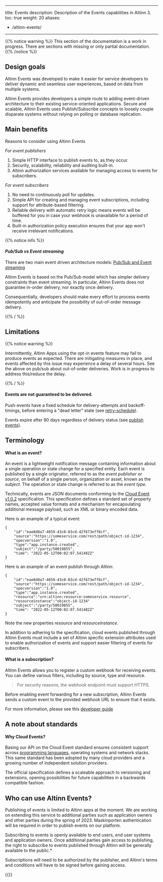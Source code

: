 
---
title: Events
description: Description of the Events capabilities in Altinn 3.
toc: true
weight: 20
aliases:
 - /altinn-events/
---


{{% notice warning  %}}
This section of the documentation is a work in progress. 
There are sections with missing or only partial documentation.
{{% /notice %}}


## Design goals

Altinn Events was developed to make it easier for service developers to deliver dynamic and 
seamless user experiences, based on data from multiple systems. 

Altinn Events provides developers a simple route to adding event-driven architecture to their existing 
service-oriented applications. Secure and scalable, Altinn Events uses Publish/Subscribe concepts to 
loosely couple disparate systems without relying on polling or database replication.


## Main benefits

Reasons to consider using Altinn Events

_For event publishers_
1. Simple HTTP interface to publish events to, as they occur. 
2. Security, scalability, reliability and auditing built-in.
3. Altinn authorization services available for managing access to events for subscribers.

_For event subscribers_
1. No need to continuously poll for updates.
2. Simple API for creating and managing event subscriptions, including support for attribute-based filtering.
3. Reliable delivery with automatic retry logic means events will be buffered for you in case your webhook is unavailable for a period of time.
4. Built-in authorization policy execution ensures that your app won't receive irrelevant notifications. 


{{% notice info %}}

#### _Pub/Sub vs Event streaming_

There are two main event driven architecture models: 
[Pub/Sub and Event streaming](https://learn.microsoft.com/en-us/azure/architecture/guide/architecture-styles/event-driven)

Altinn Events is based on the Pub/Sub model which has simpler delivery constraints than event streaming. 
In particular, Altinn Events does not guarantee in-order delivery, nor exactly once delivery.

Consequentially, developers should make every effort to process events idempotently and 
anticipate the possibility of out-of-order message delivery. 
 
{{% / %}}

## Limitations
{{% notice warning %}}

Intermittently, Altinn Apps using the opt-in events feature may fail to produce events as expected.
There are mitigating measures in place, and events affected by this issue may experience a delay of several hours.
See the above on pub/sub about out-of-order deliveries. Work is in progress to address this/reduce the delay.

{{% / %}}

#### Events are not guaranteed to be delivered.

Push-events have a fixed schedule for delivery-attempts and backoff-timings, before entering a "dead letter" state (see [retry-schedule](subscribe-to-events/#retry-schedule)).

Events expire after 90 days regardless of delivery status (see [publish events](publish-events/)).



## Terminology
#### What is an event?

An event is a lightweight notification message containing information about a single operation 
or state change for a specified entity. Each event is published by a single originator, referred to
as the *event publisher* or *source*, on behalf of a single person, organization or asset, known as the *subject*. 
The operation or state change is referred to as the *event type*.

Technically, events are JSON documents conforming to the 
[Cloud Event v1.0.2](https://github.com/cloudevents/spec/blob/v1.0.2/cloudevents/spec.md) specification.
This specification defines a standard set of property names, accepted value formats and 
a mechanism for encapsulating additional message payload, such as XML or binary encoded data.

Here is an example of a typical event:

```
{
    "id":"eae8d8a7-4659-43c0-83cd-42f673eff8cf",
    "source":"https://someservice.com/rest/path/object-id-1234",
    "specversion":"1.0",
    "type":"app.instance.created",
    "subject":"/party/50019855",
    "time": "2022-05-12T00:02:07.541482Z"
}
```

Here is an example of an event publish through Altinn: 

```
{
    "id":"eae8d8a7-4659-43c0-83cd-42f673eff8cf",
    "source":"https://someservice.com/rest/path/object-id-1234",
    "specversion":"1.0",
    "type":"app.instance.created",
    "resource":"urn:altinn:resource:someservice.resource",
    "resourceinstance":"object-id-1234"
    "subject":"/party/50019855",
    "time": "2022-05-12T00:02:07.541482Z"
}
```
Note the new properties _resource_ and  _resourceinstance_.


In addition to adhering to the specification, cloud events published through Altinn Events must include
a set of Altinn specific extension attributes used to enable authorization of events 
and support easier filtering of events for subscribers. 


#### What is a subscription?

Altinn Events allows you to register a custom webhook for receiving events. 
You can define various filters, including by source, type and resource.

> For security reasons, the webhook endpoint must support HTTPS. 

Before enabling event forwarding for a new subscription, Altinn Events sends a custom event to the provided webhook URL to ensure that it exists. 

For more information, please see this [developer guide](./subscribe-to-events/developer-guides/setup-subscription/)

## A note about standards

#### Why Cloud Events?

Basing our API on the Cloud Event standard ensures consistent support across [programming languages](https://github.com/cloudevents/spec#sdks), operating systems and network stacks. 
This same standard has been adopted by many cloud providers and a growing number of independent solution providers. 

The official specification defines a scaleable approach to versioning and extensions, opening possibilities for future capabilities in a backwards compatible fashion.

## Who can use Altinn Events?

Publishing of events is limited to Altinn apps at the moment. 
We are working on extending this service to additional parties such as application owners and other parties during the 
spring of 2023. Maskinporten authentication will be required in order to publish events on our platform.

Subscribing to events is openly available to end users, end user systems and application owners. 
Once additional parties gain access to publishing, the right to subscribe to events published through Altinn
will be generally available to the public.*

Subscriptions will need to be authorized by the publisher, and Altinn's terms and conditions will have to be 
signed before gaining access. 

{{<children />}}
